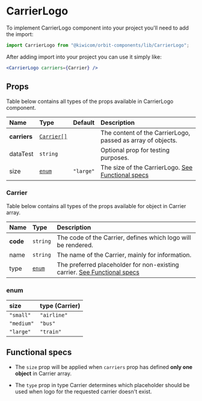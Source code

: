 # CarrierLogo

To implement CarrierLogo component into your project you'll need to add the import:

```jsx
import CarrierLogo from "@kiwicom/orbit-components/lib/CarrierLogo";
```

After adding import into your project you can use it simply like:

```jsx
<CarrierLogo carriers={Carrier} />
```

## Props

Table below contains all types of the props available in CarrierLogo component.

| Name         | Type                    | Default   | Description                                                            |
| :----------- | :---------------------- | :-------- | :--------------------------------------------------------------------- |
| **carriers** | [`Carrier[]`](#carrier) |           | The content of the CarrierLogo, passed as array of objects.            |
| dataTest     | `string`                |           | Optional prop for testing purposes.                                    |
| size         | [`enum`](#enum)         | `"large"` | The size of the CarrierLogo. [See Functional specs](#functional-specs) |

### Carrier

Table below contains all types of the props available for object in Carrier array.

| Name     | Type            | Description                                                                                   |
| :------- | :-------------- | :-------------------------------------------------------------------------------------------- |
| **code** | `string`        | The code of the Carrier, defines which logo will be rendered.                                 |
| name     | `string`        | The name of the Carrier, mainly for information.                                              |
| type     | [`enum`](#enum) | The preferred placeholder for non-existing carrier. [See Functional specs](#functional-specs) |

### enum

| size       | type (Carrier) |
| :--------- | :------------- |
| `"small"`  | `"airline"`    |
| `"medium"` | `"bus"`        |
| `"large"`  | `"train"`      |

## Functional specs

- The `size` prop will be applied when `carriers` prop has defined **only one object** in Carrier array.

- The `type` prop in type Carrier determines which placeholder should be used when logo for the requested carrier doesn't exist.
